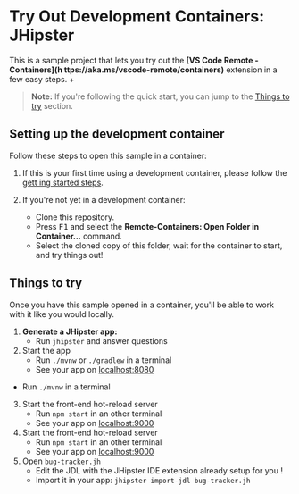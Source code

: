 # Try Out Development Containers: JHipster

This is a sample project that lets you try out the **[VS Code Remote - Containers](h
ttps://aka.ms/vscode-remote/containers)** extension in a few easy steps. +

> **Note:** If you're following the quick start, you can jump to the [Things to try](#things-to-try) section.

## Setting up the development container

Follow these steps to open this sample in a container:

1. If this is your first time using a development container, please follow the [gett
   ing started steps](https://aka.ms/vscode-remote/containers/getting-started).

2. If you're not yet in a development container:
   - Clone this repository.
   - Press <kbd>F1</kbd> and select the **Remote-Containers: Open Folder in Container...** command.
   - Select the cloned copy of this folder, wait for the container to start, and try things out!

## Things to try

Once you have this sample opened in a container, you'll be able to work with it like
you would locally.

1. **Generate a JHipster app:**
   - Run `jhipster` and answer questions
2. Start the app
   - Run `./mvnw` or `./gradlew` in a terminal
   - See your app on [localhost:8080](http://localhost:8080)

- Run `./mvnw` in a terminal

3. Start the front-end hot-reload server
   - Run `npm start` in an other terminal
   - See your app on [localhost:9000](http://localhost:9000)
4. Start the front-end hot-reload server
   - Run `npm start` in an other terminal
   - See your app on [localhost:9000](http://localhost:9000)
5. Open `bug-tracker.jh`
   - Edit the JDL with the JHipster IDE extension already setup for you !
   - Import it in your app: `jhipster import-jdl bug-tracker.jh`
